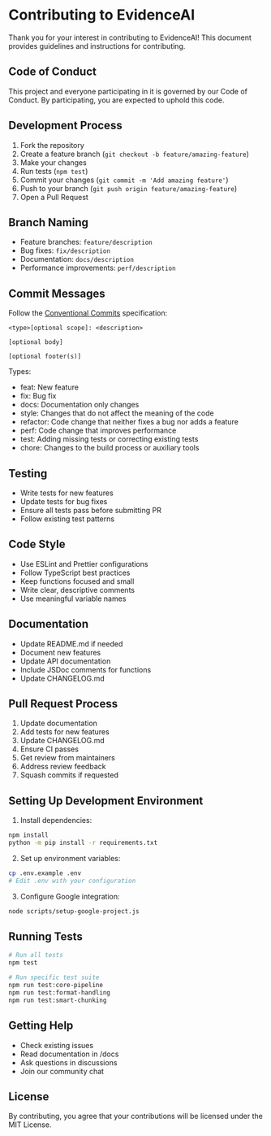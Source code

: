 # Contributing to EvidenceAI

Thank you for your interest in contributing to EvidenceAI! This document provides guidelines and instructions for contributing.

## Code of Conduct

This project and everyone participating in it is governed by our Code of Conduct. By participating, you are expected to uphold this code.

## Development Process

1. Fork the repository
2. Create a feature branch (`git checkout -b feature/amazing-feature`)
3. Make your changes
4. Run tests (`npm test`)
5. Commit your changes (`git commit -m 'Add amazing feature'`)
6. Push to your branch (`git push origin feature/amazing-feature`)
7. Open a Pull Request

## Branch Naming

- Feature branches: `feature/description`
- Bug fixes: `fix/description`
- Documentation: `docs/description`
- Performance improvements: `perf/description`

## Commit Messages

Follow the [Conventional Commits](https://www.conventionalcommits.org/) specification:

```
<type>[optional scope]: <description>

[optional body]

[optional footer(s)]
```

Types:
- feat: New feature
- fix: Bug fix
- docs: Documentation only changes
- style: Changes that do not affect the meaning of the code
- refactor: Code change that neither fixes a bug nor adds a feature
- perf: Code change that improves performance
- test: Adding missing tests or correcting existing tests
- chore: Changes to the build process or auxiliary tools

## Testing

- Write tests for new features
- Update tests for bug fixes
- Ensure all tests pass before submitting PR
- Follow existing test patterns

## Code Style

- Use ESLint and Prettier configurations
- Follow TypeScript best practices
- Keep functions focused and small
- Write clear, descriptive comments
- Use meaningful variable names

## Documentation

- Update README.md if needed
- Document new features
- Update API documentation
- Include JSDoc comments for functions
- Update CHANGELOG.md

## Pull Request Process

1. Update documentation
2. Add tests for new features
3. Update CHANGELOG.md
4. Ensure CI passes
5. Get review from maintainers
6. Address review feedback
7. Squash commits if requested

## Setting Up Development Environment

1. Install dependencies:
```bash
npm install
python -m pip install -r requirements.txt
```

2. Set up environment variables:
```bash
cp .env.example .env
# Edit .env with your configuration
```

3. Configure Google integration:
```bash
node scripts/setup-google-project.js
```

## Running Tests

```bash
# Run all tests
npm test

# Run specific test suite
npm run test:core-pipeline
npm run test:format-handling
npm run test:smart-chunking
```

## Getting Help

- Check existing issues
- Read documentation in /docs
- Ask questions in discussions
- Join our community chat

## License

By contributing, you agree that your contributions will be licensed under the MIT License.
